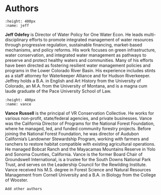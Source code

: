 # Authors


```{image} /photos/jeff.jpg
:height: 400px
:name: jeff
```

**Jeff Odefey** is Director of Water Policy for One Water Econ. He leads multi-disciplinary efforts to promote integrated management of water resources through progressive regulation, sustainable financing, market-based mechanisms, and policy reforms. His work focuses on green infrastructure, water conservation, and integrated water management as pathways to preserve and protect healthy waters and communities. Many of his efforts have been directed as fostering resilient water management policies and programs in the Lower Colorado River Basin. His experience includes stints as a staff attorney for Waterkeeper Alliance and for Hudson Riverkeeper. Jeffrey holds a B.A. in English and Art History from the University of Colorado, an M.A. from the University of Montana, and is a magna cum laude graduate of the Pace University School of Law. 

```{image} /photos/vance.jpg
:height: 400px
:name: vance
```

**Vance Russell** is the principal of VR Conservation Collective. He works for various non-profit, state/federal agencies, and private businesses. Vance was the California Director of Programs for the National Forest Foundation, where he managed, led, and funded community forestry projects. Before joining the National Forest Foundation, he was director of Audubon California’s Landowner Stewardship Program, working with farmers and ranchers to restore habitat compatible with existing agricultural operations. He managed Bobcat Ranch and the Mayacamas Mountains Reserve in Yolo and Sonoma Counties, California. Vance is the former Board Chair of Groundswell International, is a trustee for the South Downs National Park Trust, and serves on the Leadership Council for the Rewilding Institute. Vance received his M.S. degree in Forest Science and Natural Resources Management from Cornell University and a B.A. in Biology from the College of Wooster.

```{note}
Add other authors
```

